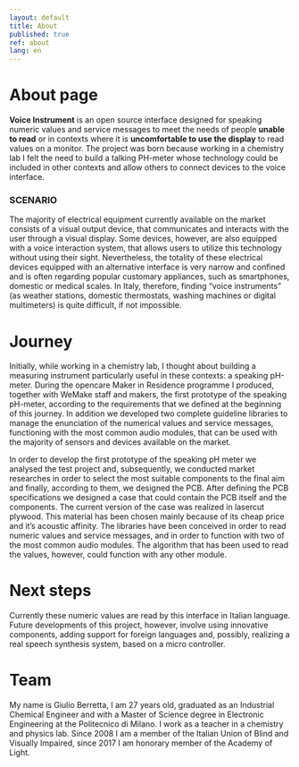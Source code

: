 ```yaml
---
layout: default
title: About
published: true
ref: about
lang: en
---
```


# About page
<b>Voice Instrument</b> is an open source interface designed for speaking numeric values and service messages to meet the needs of people <b>unable to read</b> or  in contexts where it is <b>uncomfortable to use the display</b> to read values on a monitor.
The project was born because working in a chemistry lab I felt the need to build a talking PH-meter whose technology could be included in other contexts and allow others to connect devices to the voice interface.

### SCENARIO
The majority of electrical equipment currently available on the market consists of a visual output device, that communicates and interacts with the user through a visual display.
Some devices, however, are also equipped with a voice interaction system, that allows users to utilize this technology without using their sight.
Nevertheless, the totality of these electrical devices equipped with an alternative interface is very narrow and confined and is often regarding popular customary appliances, such as smartphones, domestic or medical scales.
In Italy, therefore, finding “voice instruments” (as weather stations, domestic thermostats, washing machines or digital multimeters) is quite difficult, if not impossible.

# Journey
Initially, while working in a chemistry lab, I thought about building a measuring instrument particularly useful in these contexts: a speaking pH-meter.
During the opencare Maker in Residence programme I produced, together with WeMake staff and makers, the first prototype of the speaking pH-meter, according to the requirements that we defined at the beginning of this journey. In addition we developed two complete guideline libraries to manage the enunciation of the numerical values and service messages, functioning with the most common audio modules, that can be used with the majority of sensors and devices available on the market.

In order to develop the first prototype of the speaking pH meter we analysed the test project and, subsequently, we conducted market researches in order to select the most suitable components to the final aim and finally, according to them, we designed the PCB.
After defining the PCB specifications we designed a case that could contain the PCB itself and the components.
The current version of the case was realized in lasercut plywood. This material has been chosen mainly because of its cheap price and it’s acoustic affinity.
The libraries have been conceived in order to read numeric values and service messages, and in order to function with two of the most common audio modules. The algorithm that has been used to read the values, however, could function with any other module.

# Next steps
Currently these numeric values are read by this interface in Italian language. Future developments of this project, however, involve using innovative components, adding support for foreign languages and, possibly, realizing a real speech synthesis system, based on a micro controller.

# Team
My name is Giulio Berretta, I am 27 years old, graduated as an Industrial Chemical Engineer and with a Master of Science degree in Electronic Engineering at the Politecnico di Milano. I work as a teacher in a chemistry and physics lab. Since 2008 I am a member of the Italian Union of Blind and Visually Impaired, since 2017 I am honorary member of the Academy of Light.
